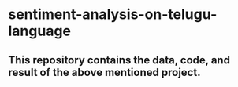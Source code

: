 # sentiment-analysis-on-telugu-language
## This repository contains the data, code, and result of the above mentioned project.
